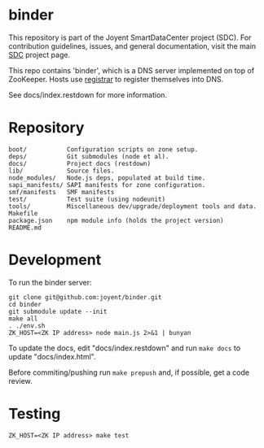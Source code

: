 <!--
    This Source Code Form is subject to the terms of the Mozilla Public
    License, v. 2.0. If a copy of the MPL was not distributed with this
    file, You can obtain one at http://mozilla.org/MPL/2.0/.
-->

<!--
    Copyright (c) 2014, Joyent, Inc.
-->

# binder

This repository is part of the Joyent SmartDataCenter project (SDC).  For
contribution guidelines, issues, and general documentation, visit the main
[SDC](http://github.com/joyent/sdc) project page.

This repo contains 'binder', which is a DNS server implemented on top of
ZooKeeper.  Hosts use [registrar](http://github.com/joyent/registrar) to
register themselves into DNS.

See docs/index.restdown for more information.

# Repository

    boot/           Configuration scripts on zone setup.
    deps/           Git submodules (node et al).
    docs/           Project docs (restdown)
    lib/            Source files.
    node_modules/   Node.js deps, populated at build time.
    sapi_manifests/ SAPI manifests for zone configuration.
    smf/manifests   SMF manifests
    test/           Test suite (using nodeunit)
    tools/          Miscellaneous dev/upgrade/deployment tools and data.
    Makefile
    package.json    npm module info (holds the project version)
    README.md

# Development

To run the binder server:

    git clone git@github.com:joyent/binder.git
    cd binder
    git submodule update --init
    make all
    . ./env.sh
    ZK_HOST=<ZK IP address> node main.js 2>&1 | bunyan

To update the docs, edit "docs/index.restdown" and run `make docs`
to update "docs/index.html".

Before commiting/pushing run `make prepush` and, if possible, get a code
review.

# Testing

    ZK_HOST=<ZK IP address> make test
